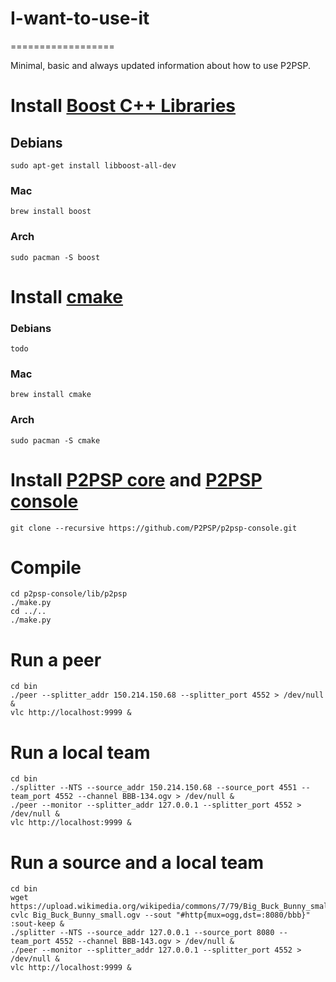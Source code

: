 # I-want-to-use-it
==================

Minimal, basic and always updated information about how to use P2PSP.

# Install [Boost C++ Libraries](http://www.boost.org)

## Debians

```
sudo apt-get install libboost-all-dev
```

### Mac

```
brew install boost
```

### Arch

```
sudo pacman -S boost
```

# Install [cmake](https://cmake.org)

### Debians

```
todo
```

### Mac

```
brew install cmake
```

### Arch

```
sudo pacman -S cmake
```

# Install [P2PSP core](https://github.com/P2PSP/core.git) and [P2PSP console](https://github.com/P2PSP/p2psp-console.git)

```
git clone --recursive https://github.com/P2PSP/p2psp-console.git
```

# Compile

```
cd p2psp-console/lib/p2psp
./make.py
cd ../..
./make.py
```

# Run a peer

```
cd bin
./peer --splitter_addr 150.214.150.68 --splitter_port 4552 > /dev/null &
vlc http://localhost:9999 &
```

# Run a local team

```
cd bin
./splitter --NTS --source_addr 150.214.150.68 --source_port 4551 --team_port 4552 --channel BBB-134.ogv > /dev/null &
./peer --monitor --splitter_addr 127.0.0.1 --splitter_port 4552 > /dev/null &
vlc http://localhost:9999 &
```
# Run a source and a local team

```
cd bin
wget https://upload.wikimedia.org/wikipedia/commons/7/79/Big_Buck_Bunny_small.ogv
cvlc Big_Buck_Bunny_small.ogv --sout "#http{mux=ogg,dst=:8080/bbb}" :sout-keep &
./splitter --NTS --source_addr 127.0.0.1 --source_port 8080 --team_port 4552 --channel BBB-143.ogv > /dev/null &
./peer --monitor --splitter_addr 127.0.0.1 --splitter_port 4552 > /dev/null &
vlc http://localhost:9999 &
```


